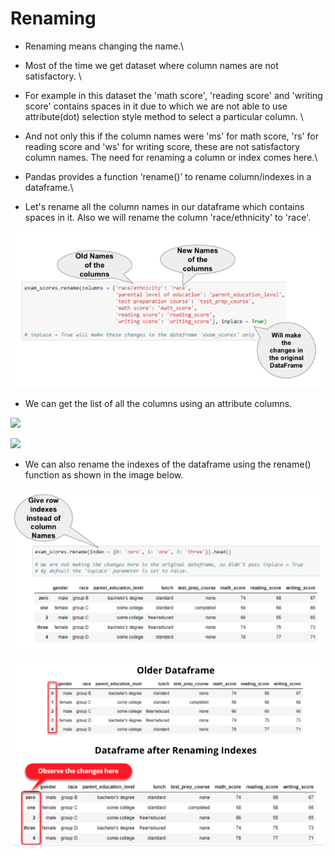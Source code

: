 # Renaming

* Renaming means changing the name.\

* Most of the time we get dataset where column names are not satisfactory. \

* For example in this dataset the 'math score', 'reading score' and 'writing score' contains spaces in it due to which we are not able to use attribute(dot) selection style method to select a particular column. \

* And not only this if the column names were 'ms' for math score, 'rs' for reading score and 'ws' for writing score, these are not satisfactory column names. The need for renaming a column or index comes here.\

* Pandas provides a function ‘rename()’ to rename column/indexes in a dataframe.\

* Let's rename all the column names in our dataframe which contains spaces in it. Also we will rename the column 'race/ethnicity' to 'race'.

![](<../.gitbook/assets/Screen Shot 2021-09-25 at 3.48.22 PM.png>)

* We can get the list of all the columns using an attribute columns.

![](https://lh6.googleusercontent.com/NusuwzNCgDdQ53GQDUA5O\_7caeS2uwbxLKFzdvq5JembIsTBFr7QROlmvMChihWsbuMJUKi0sMAu0z\_n65HsZkW7KpO-RfCBN\_rm3YjJrkScPuHyA5OUELN3n5a5OWjYOWskW45tN4Y=s0)

![](https://lh4.googleusercontent.com/bO-d-nzNgeJ0cLUApgoffNli6VFVV4ut9uQnWJK9Z-ij6o-sizyjGT8kwa7OP7Ts80uTLPXkS0RZafkcWUM6aWe5KjEwmNZTXRU4RfHkPJ4PtTEEJ04EEsLTyT8PGrJ8b7b2wxh4a3o=s0)

* We can also rename the indexes of the dataframe using the rename() function as shown in the image below.

![](<../.gitbook/assets/Screen Shot 2021-09-25 at 5.38.50 PM.png>)

![](<../.gitbook/assets/Screen Shot 2021-09-25 at 5.39.30 PM.png>)
